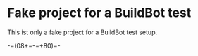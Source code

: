 Fake project for a BuildBot test
================================

This ist only a fake project for a BuildBot test setup.

-=(08+=-=+80)=-